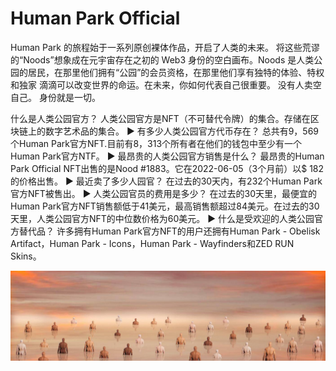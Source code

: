 # Human Park Official

Human Park 的旅程始于一系列原创裸体作品，开启了人类的未来。 将这些荒谬的“Noods”想象成在元宇宙存在之初的 Web3 身份的空白画布。Noods 是人类公园的居民，在那里他们拥有“公园”的会员资格，在那里他们享有独特的体验、特权和独家 滴滴可以改变世界的命运。在未来，你如何代表自己很重要。 没有人卖空自己。 身份就是一切。

什么是人类公园官方？
人类公园官方是NFT（不可替代令牌）的集合。存储在区块链上的数字艺术品的集合。
▶ 有多少人类公园官方代币存在？
总共有9，569个Human Park官方NFT.目前有8，313个所有者在他们的钱包中至少有一个Human Park官方NTF。
▶ 最昂贵的人类公园官方销售是什么？
最昂贵的Human Park Official NFT出售的是Nood #1883。它在2022-06-05（3个月前）以$ 182的价格出售。
▶ 最近卖了多少人园官？
在过去的30天内，有232个Human Park官方NFT被售出。
▶ 人类公园官员的费用是多少？
在过去的30天里，最便宜的Human Park官方NFT销售额低于41美元，最高销售额超过84美元。在过去的30天里，人类公园官方NFT的中位数价格为60美元。
▶ 什么是受欢迎的人类公园官方替代品？
许多拥有Human Park官方NFT的用户还拥有Human Park - Obelisk Artifact，Human Park - Icons，Human Park - Wayfinders和ZED RUN Skins。

![nft](unnamed.jpg)

